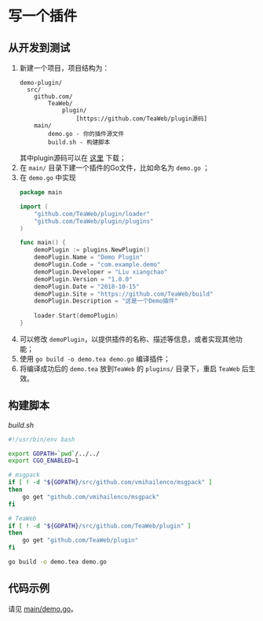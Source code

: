 # 写一个插件
## 从开发到测试
1. 新建一个项目，项目结构为：
    ~~~
    demo-plugin/
      src/
        github.com/
            TeaWeb/
                plugin/
                    [https://github.com/TeaWeb/plugin源码]
        main/
            demo.go - 你的插件源文件  
            build.sh - 构建脚本                              
    ~~~
    其中plugin源码可以在 [这里](https://github.com/TeaWeb/plugin) 下载；
2. 在 `main/` 目录下建一个插件的Go文件，比如命名为 `demo.go` ；
3. 在 `demo.go` 中实现
    ~~~go
    package main
    
    import (
        "github.com/TeaWeb/plugin/loader"
        "github.com/TeaWeb/plugin/plugins"
    )
    
    func main() {
        demoPlugin := plugins.NewPlugin()
        demoPlugin.Name = "Demo Plugin"
        demoPlugin.Code = "com.example.demo"
        demoPlugin.Developer = "Liu xiangchao"
        demoPlugin.Version = "1.0.0"
        demoPlugin.Date = "2018-10-15"
        demoPlugin.Site = "https://github.com/TeaWeb/build"
        demoPlugin.Description = "这是一个Demo插件"
        
        loader.Start(demoPlugin)
    }	
    ~~~
4. 可以修改 `demoPlugin`，以提供插件的名称、描述等信息，或者实现其他功能；
5. 使用 `go build -o demo.tea demo.go` 编译插件；
6. 将编译成功后的 `demo.tea` 放到`TeaWeb` 的 `plugins/` 目录下，重启 `TeaWeb` 后生效。

## 构建脚本
*build.sh*
~~~bash
#!/usr/bin/env bash

export GOPATH=`pwd`/../../
export CGO_ENABLED=1

# msgpack
if [ ! -d "${GOPATH}/src/github.com/vmihailenco/msgpack" ]
then
    go get "github.com/vmihailenco/msgpack"
fi

# TeaWeb
if [ ! -d "${GOPATH}/src/github.com/TeaWeb/plugin" ]
then
    go get "github.com/TeaWeb/plugin"
fi

go build -o demo.tea demo.go
~~~

## 代码示例
请见 [main/demo.go](https://github.com/TeaWeb/plugin/blob/master/main/demo.go)。
